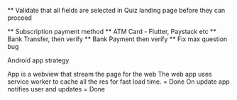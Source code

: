 ** Validate that all fields are selected in Quiz landing page before they can proceed


** Subscription payment method
   ** ATM Card - Flutter, Paystack etc
   ** Bank Transfer, then verify
   ** Bank Payment then verify
   ** Fix max question bug


Android app strategy

App is a webview that stream the page for the web
The web app uses service worker to cache all the res for fast load time. = Done
On update app notifies user and updates = Done
